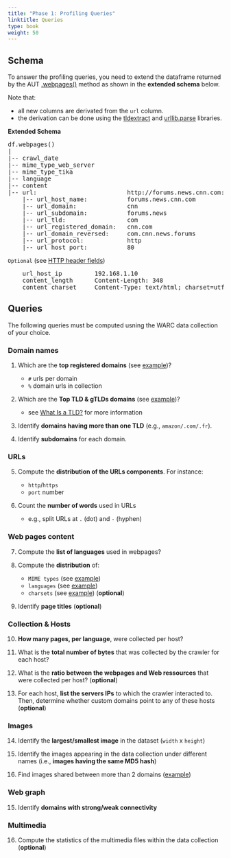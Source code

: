```yaml
---
title: "Phase 1: Profiling Queries"
linktitle: Queries
type: book
weight: 50
---
```


## Schema

To answer the profiling queries, you need to extend the dataframe returned by the AUT [.webpages()](https://aut.docs.archivesunleashed.org/docs/0.91.0/dataframe-schemas#web-pages) method as shown in the **extended schema** below. 

Note that:

* all new columns are derivated from the `url` column.
* the derivation can be done using the [tldextract](https://github.com/john-kurkowski/tldextract) and [urllib.parse](https://docs.python.org/3/library/urllib.parse.html) libraries.


**Extended Schema**

<pre>
df.webpages() 
|
|-- crawl_date                  
|-- mime_type_web_server        
|-- mime_type_tika              
|-- language                    
|-- content                     
|-- url:                         http://forums.news.cnn.com:80/
    |-- url_host_name:           forums.news.cnn.com
    |-- url_domain:              cnn
    |-- url_subdomain:           forums.news
    |-- url_tld:                 com
    |-- url_registered_domain:   cnn.com
    |-- url_domain_reversed:     com.cnn.news.forums
    |-- url_protocol:            http
    |-- url_host_port:           80
</pre>


`Optional` (see [HTTP header fields](https://en.wikipedia.org/wiki/List_of_HTTP_header_fields))

<pre>
    url_host_ip         192.168.1.10                                cf. log.txt file
    content_length      Content-Length: 348                         cf. content’s HTTP header 
    content_charset     Content-Type: text/html; charset=utf-8      cf. content’s HTTP header
</pre>


## Queries

The following queries must be computed usning the WARC data collection of your choice.

### Domain names

1. Which are the **top registered domains** (see [example](https://commoncrawl.github.io/cc-crawl-statistics/plots/domains.html))?

    * `#` urls per domain
    * `%` domain urls in collection

1. Which are the **Top TLD & gTLDs domains** (see [example](https://commoncrawl.github.io/cc-crawl-statistics/plots/tld/latestcrawl.html))?

    * see [What Is a TLD?](https://kinsta.com/knowledgebase/what-is-a-tld/) for more information

1. Identify **domains having more than one TLD** (e.g., `amazon/.com/.fr`).

1. Identify **subdomains** for each domain.


### URLs

5. Compute the **distribution of the URLs components**. For instance:
    * `http`/`https`
    * `port` number

1. Count the **number of words** used in URLs
    * e.g., split URLs at `.` (dot) and `-` (hyphen)

### Web pages content

7. Compute the **list of languages** used in webpages?

1. Compute the **distribution** of: 
    * `MIME types` (see [example](https://commoncrawl.github.io/cc-crawl-statistics/plots/mimetypes))
    * `languages` (see [example](https://commoncrawl.github.io/cc-crawl-statistics/plots/languages))
    * `charsets` (see [example](https://commoncrawl.github.io/cc-crawl-statistics/plots/charsets)) (**optional**)

1. Identify **page titles** (**optional**)


### Collection & Hosts

10. **How many pages, per language**, were collected per host?

1. What is the **total number of bytes** that was collected by the crawler for each host?

1. What is the **ratio between the webpages and Web ressources** that were collected per host? (**optional**)

1. For each host, **list the servers IPs** to which the crawler interacted to. Then, determine whether custom domains point to any of these hosts (**optional**)


### Images

14. Identify the **largest/smallest image** in the dataset (`width` x `height`)

1. Identify the images appearing in the data collection under different names (i.e., **images having the same MD5 hash**)

1. Find images shared between more than 2 domains ([example](https://aut.docs.archivesunleashed.org/docs/0.91.0/image-analysis#pythondf))



### Web graph
15. Identify **domains with strong/weak connectivity**

### Multimedia
16. Compute the statistics of the multimedia files within the data collection (**optional**)